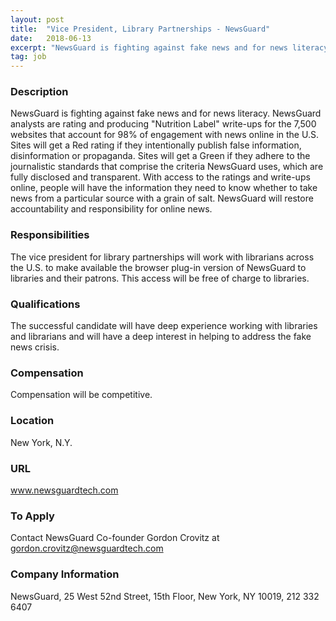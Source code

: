 ```yaml
---
layout: post
title:  "Vice President, Library Partnerships - NewsGuard"
date:   2018-06-13
excerpt: "NewsGuard is fighting against fake news and for news literacy. NewsGuard analysts are rating and producing \"Nutrition Label\" write-ups for the 7,500 websites that account for 98% of engagement with news online in the U.S. Sites will get a Red rating if they intentionally publish false information, disinformation or propaganda...."
tag: job
---
```


### Description   

NewsGuard is fighting against fake news and for news literacy. NewsGuard analysts are rating and producing "Nutrition Label" write-ups for the 7,500 websites that account for 98% of engagement with news online in the U.S. Sites will get a Red rating if they intentionally publish false information, disinformation or propaganda. Sites will get a Green if they adhere to the journalistic standards that comprise the criteria NewsGuard uses, which are fully disclosed and transparent. With access to the ratings and write-ups online, people will have the information they need to know whether to take news from a particular source with a grain of salt. NewsGuard will restore accountability and responsibility for online news.


### Responsibilities   

The vice president for library partnerships will work with librarians across the U.S. to make available the browser plug-in version of NewsGuard to libraries and their patrons. This access will be free of charge to libraries.


### Qualifications   

The successful candidate will have deep experience working with libraries and librarians and will have a deep interest in helping to address the fake news crisis.


### Compensation   

Compensation will be competitive.


### Location   

New York, N.Y.


### URL   

www.newsguardtech.com

### To Apply   

Contact NewsGuard Co-founder Gordon Crovitz at gordon.crovitz@newsguardtech.com


### Company Information   

NewsGuard, 25 West 52nd Street, 15th Floor, New York, NY 10019, 212 332 6407



